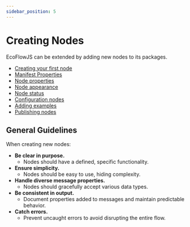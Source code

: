 ```yaml
---
sidebar_position: 5
---
```


# Creating Nodes

EcoFlowJS can be extended by adding new nodes to its packages.

- [Creating your first node](./guide/creating-your-first-node)
- [Manifest Properties](./guide/node-manifest)
- [Node properties](./guide/node-properties)
- [Node appearance](https://example.com)
- [Node status](https://example.com)
- [Configuration nodes](https://example.com)
- [Adding examples](https://example.com)
- [Publishing nodes](https://example.com)

## General Guidelines

When creating new nodes:

- **Be clear in purpose.**
  - Nodes should have a defined, specific functionality.
- **Ensure simplicity.**
  - Nodes should be easy to use, hiding complexity.
- **Handle diverse message properties.**
  - Nodes should gracefully accept various data types.
- **Be consistent in output.**
  - Document properties added to messages and maintain predictable behavior.
- **Catch errors.**
  - Prevent uncaught errors to avoid disrupting the entire flow.
